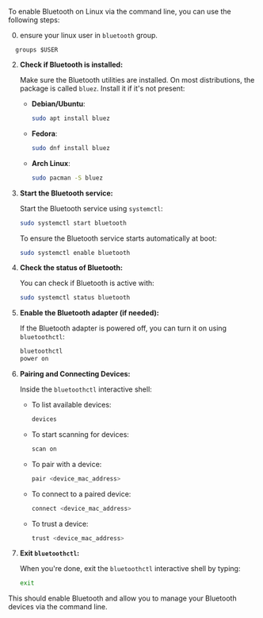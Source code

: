 To enable Bluetooth on Linux via the command line, you can use the following steps:

0. ensure your linux user in `bluetooth` group.

``` sb
  groups $USER
```

2. **Check if Bluetooth is installed:**

   Make sure the Bluetooth utilities are installed. On most distributions, the package is called `bluez`. Install it if it's not present:
   
   - **Debian/Ubuntu**:
     ```bash
     sudo apt install bluez
     ```

   - **Fedora**:
     ```bash
     sudo dnf install bluez
     ```

   - **Arch Linux**:
     ```bash
     sudo pacman -S bluez
     ```

3. **Start the Bluetooth service:**

   Start the Bluetooth service using `systemctl`:
   ```bash
   sudo systemctl start bluetooth
   ```

   To ensure the Bluetooth service starts automatically at boot:
   ```bash
   sudo systemctl enable bluetooth
   ```

4. **Check the status of Bluetooth:**

   You can check if Bluetooth is active with:
   ```bash
   sudo systemctl status bluetooth
   ```

5. **Enable the Bluetooth adapter (if needed):**

   If the Bluetooth adapter is powered off, you can turn it on using `bluetoothctl`:
   ```bash
   bluetoothctl
   power on
   ```

6. **Pairing and Connecting Devices:**

   Inside the `bluetoothctl` interactive shell:
   - To list available devices:
     ```bash
     devices
     ```

   - To start scanning for devices:
     ```bash
     scan on
     ```

   - To pair with a device:
     ```bash
     pair <device_mac_address>
     ```

   - To connect to a paired device:
     ```bash
     connect <device_mac_address>
     ```

   - To trust a device:
     ```bash
     trust <device_mac_address>
     ```

7. **Exit `bluetoothctl`:**

   When you're done, exit the `bluetoothctl` interactive shell by typing:
   ```bash
   exit
   ```

This should enable Bluetooth and allow you to manage your Bluetooth devices via the command line.
